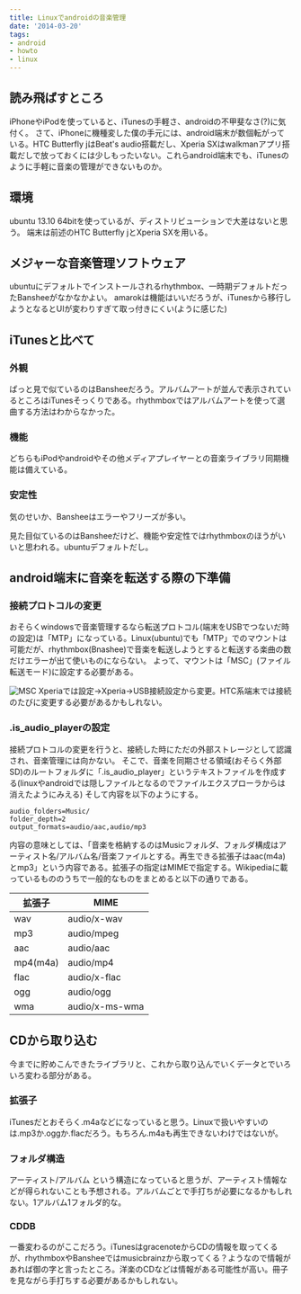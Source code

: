 ```yaml
---
title: Linuxでandroidの音楽管理
date: '2014-03-20'
tags:
- android
- howto
- linux
---
```


## 読み飛ばすところ

iPhoneやiPodを使っていると、iTunesの手軽さ、androidの不甲斐なさ(?)に気付く。
さて、iPhoneに機種変した僕の手元には、android端末が数個転がっている。HTC Butterfly jはBeat's audio搭載だし、Xperia SXはwalkmanアプリ搭載だしで放っておくには少しもったいない。これらandroid端末でも、iTunesのように手軽に音楽の管理ができないものか。

## 環境

ubuntu 13.10 64bitを使っているが、ディストリビューションで大差はないと思う。
端末は前述のHTC Butterfly jとXperia SXを用いる。

## メジャーな音楽管理ソフトウェア

ubuntuにデフォルトでインストールされるrhythmbox、一時期デフォルトだったBansheeがなかなかよい。
amarokは機能はいいだろうが、iTunesから移行しようとなるとUIが変わりすぎて取っ付きにくい(ように感じた)

## iTunesと比べて

### 外観

ぱっと見で似ているのはBansheeだろう。アルバムアートが並んで表示されているところはiTunesそっくりである。rhythmboxではアルバムアートを使って選曲する方法はわからなかった。

### 機能

どちらもiPodやandroidやその他メディアプレイヤーとの音楽ライブラリ同期機能は備えている。

### 安定性

気のせいか、Bansheeはエラーやフリーズが多い。

見た目似ているのはBansheeだけど、機能や安定性ではrhythmboxのほうがいいと思われる。ubuntuデフォルトだし。

## android端末に音楽を転送する際の下準備

### 接続プロトコルの変更

おそらくwindowsで音楽管理するなら転送プロトコル(端末をUSBでつないだ時の設定)は「MTP」になっている。Linux(ubuntu)でも「MTP」でのマウントは可能だが、rhythmbox(Bnashee)で音楽を転送しようとすると転送する楽曲の数だけエラーが出て使いものにならない。
よって、マウントは「MSC」(ファイル転送モード)に設定する必要がある。

![MSC](manage-music-by-linux.png)
Xperiaでは設定→Xperia→USB接続設定から変更。HTC系端末では接続のたびに変更する必要があるかもしれない。

### .is_audio_playerの設定

接続プロトコルの変更を行うと、接続した時にただの外部ストレージとして認識され、音楽管理には向かない。
そこで、音楽を同期させる領域(おそらく外部SD)のルートフォルダに「.is_audio_player」というテキストファイルを作成する(linuxやandroidでは隠しファイルとなるのでファイルエクスプローラからは消えたようにみえる)
そして内容を以下のようにする。
```
audio_folders=Music/
folder_depth=2
output_formats=audio/aac,audio/mp3
```
内容の意味としては、「音楽を格納するのはMusicフォルダ、フォルダ構成はアーティスト名/アルバム名/音楽ファイルとする。再生できる拡張子はaac(m4a)とmp3」という内容である。拡張子の指定はMIMEで指定する。Wikipediaに載っているもののうちで一般的なものをまとめると以下の通りである。

| 拡張子 | MIME |
| --- | --- |
| wav | audio/x-wav |
| mp3 | audio/mpeg |
| aac | audio/aac |
| mp4(m4a) | audio/mp4 |
| flac | audio/x-flac |
| ogg | audio/ogg |
| wma | audio/x-ms-wma |

## CDから取り込む

今までに貯めこんできたライブラリと、これから取り込んでいくデータとでいろいろ変わる部分がある。

### 拡張子

iTunesだとおそらく.m4aなどになっていると思う。Linuxで扱いやすいのは.mp3か.oggか.flacだろう。もちろん.m4aも再生できないわけではないが。

### フォルダ構造

アーティスト/アルバム という構造になっていると思うが、アーティスト情報などが得られないことも予想される。アルバムごとで手打ちが必要になるかもしれない。1アルバム1フォルダ的な。

### CDDB

一番変わるのがここだろう。iTunesはgracenoteからCDの情報を取ってくるが、rhythmboxやBansheeではmusicbrainzから取ってくる？ようなので情報があれば御の字と言ったところ。洋楽のCDなどは情報がある可能性が高い。冊子を見ながら手打ちする必要があるかもしれない。
